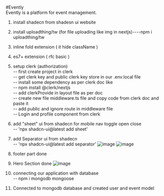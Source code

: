 #Evently  
Evently is a platform for event management.

1. install shadecn from shadesn ui website
2. install uploadthing/tw (for file uploading like img in nextjs)----npm i uploadthing/tw
3. inline fold extension ( it hide className )
4. es7+ extension ( rfc basic )
5. setup clerk (authorization)  
   -- first create project in clerk  
   -- get clerk key and public clerk key store in our .env.local file  
   -- install some dependency as per clerk doc like  
   -- npm install @clerk/nextjs  
   -- add clerkProvide in layout file as per doc  
   -- create new file middleware.ts file and copy code from clerk doc and paste it  
   -- add public and ignore route in middleware file  
   -- Login and profile component from clerk
6. add "sheet" ui from shadecn for mobile nav toggle open close  
   -- 'npx shadcn-ui@latest add sheet'
7. add Separator ui from shadecn  
   -- 'npx shadcn-ui@latest add separator'
   ![image](https://github.com/Harrshhpattell/Evently/assets/102842153/87aa4dd2-afc5-43ec-8ca7-b47c8a80e0c8)
   ![image](https://github.com/Harrshhpattell/Evently/assets/102842153/209ee9c0-98d3-4e14-b515-1318158c3dd5)

8. footer part done
9. Hero Section done
   ![image](https://github.com/Harrshhpattell/Evently/assets/102842153/840632dd-6080-438b-9dd2-b7aaa5e06439)

10. connecting our application with database  
    -- npm i mongodb mongoose
11. Connected to mongodb database and created user and event model
